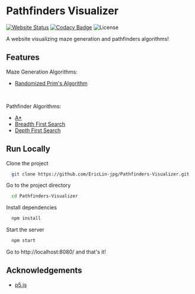 # Pathfinders Visualizer

[![Website Status](https://img.shields.io/website?down_color=lightgrey&down_message=offline&style=flat&up_color=blue&up_message=online&url=https%3A%2F%2Fericlin-jpg.github.io%2FPathfinders-Visualizer%2F)](https://ericlin-jpg.github.io/Pathfinders-Visualizer/) [![Codacy Badge](https://app.codacy.com/project/badge/Grade/be70cdaa95cf419b8576eca198955bd8)](https://app.codacy.com/gh/EricLin-jpg/Pathfinders-Visualizer/dashboard?utm_source=gh&utm_medium=referral&utm_content=&utm_campaign=Badge_grade) ![License](https://img.shields.io/github/license/EricLin-jpg/Pathfinders-Visualizer)

A website visualizing maze generation and pathfinders algorithms!

## Features
Maze Generation Algorithms:
- [Randomized Prim's Algorithm](https://en.wikipedia.org/wiki/Prim%27s_algorithm)

<br/>

Pathfinder Algorithms:
- [A*](https://en.wikipedia.org/wiki/A*_search_algorithm)
- [Breadth First Search](https://en.wikipedia.org/wiki/Breadth-first_search)
- [Depth First Search](https://en.wikipedia.org/wiki/Depth-first_search)

## Run Locally

Clone the project

```bash
  git clone https://github.com/EricLin-jpg/Pathfinders-Visualizer.git
```

Go to the project directory

```bash
  cd Pathfinders-Visualizer
```

Install dependencies

```bash
  npm install
```

Start the server

```bash
  npm start
```
Go to http://localhost:8080/ and that's it!

## Acknowledgements

 - [p5.js](https://github.com/processing/p5.js)
